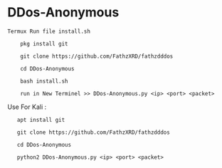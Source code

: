 # DDos-Anonymous



    Termux Run file install.sh
    
        pkg install git 
        
        git clone https://github.com/FathzXRD/fathzdddos
        
        cd DDos-Anonymous
        
        bash install.sh
        
        run in New Terminel >> DDos-Anonymous.py <ip> <port> <packet> 
        
   Use For Kali :
   
       apt install git 
       
       git clone https://github.com/FathzXRD/fathzdddos
       
       cd DDos-Anonymous
       
       python2 DDos-Anonymous.py <ip> <port> <packet> 
  
  
   
